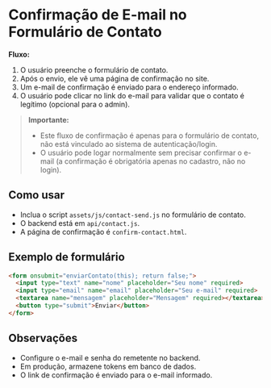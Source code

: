 
# Confirmação de E-mail no Formulário de Contato

**Fluxo:**
1. O usuário preenche o formulário de contato.
2. Após o envio, ele vê uma página de confirmação no site.
3. Um e-mail de confirmação é enviado para o endereço informado.
4. O usuário pode clicar no link do e-mail para validar que o contato é legítimo (opcional para o admin).

> **Importante:**
> - Este fluxo de confirmação é apenas para o formulário de contato, não está vinculado ao sistema de autenticação/login.
> - O usuário pode logar normalmente sem precisar confirmar o e-mail (a confirmação é obrigatória apenas no cadastro, não no login).

## Como usar

- Inclua o script `assets/js/contact-send.js` no formulário de contato.
- O backend está em `api/contact.js`.
- A página de confirmação é `confirm-contact.html`.

## Exemplo de formulário

```html
<form onsubmit="enviarContato(this); return false;">
  <input type="text" name="nome" placeholder="Seu nome" required>
  <input type="email" name="email" placeholder="Seu e-mail" required>
  <textarea name="mensagem" placeholder="Mensagem" required></textarea>
  <button type="submit">Enviar</button>
</form>
```

## Observações

- Configure o e-mail e senha do remetente no backend.
- Em produção, armazene tokens em banco de dados.
- O link de confirmação é enviado para o e-mail informado.
